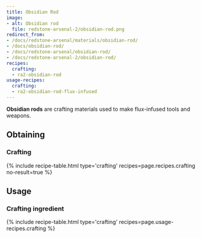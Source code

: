 ```yaml
---
title: Obsidian Rod
image:
- alt: Obsidian rod
  file: redstone-arsenal-2/obsidian-rod.png
redirect_from:
- /docs/redstone-arsenal/materials/obsidian-rod/
- /docs/obsidian-rod/
- /docs/redstone-arsenal/obsidian-rod/
- /docs/redstone-arsenal-2/obsidian-rod/
recipes:
  crafting:
  - ra2-obsidian-rod
usage-recipes:
  crafting:
  - ra2-obsidian-rod-flux-infused
---
```


**Obsidian rods** are crafting materials used to make flux-infused tools and
weapons.


Obtaining
---------

### Crafting
{% include recipe-table.html type='crafting' recipes=page.recipes.crafting no-result=true %}


Usage
-----

### Crafting ingredient
{% include recipe-table.html type='crafting' recipes=page.usage-recipes.crafting %}
